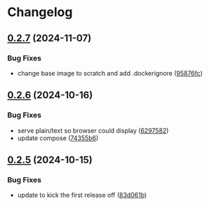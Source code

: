 # Changelog

## [0.2.7](https://github.com/locmai/promguard/compare/promguard-v0.2.6...promguard-v0.2.7) (2024-11-07)


### Bug Fixes

* change base image to scratch and add .dockerignore ([95876fc](https://github.com/locmai/promguard/commit/95876fc9301ad0809b8aa0f49d0d4e65d8b9bb2e))

## [0.2.6](https://github.com/locmai/promguard/compare/promguard-v0.2.5...promguard-v0.2.6) (2024-10-16)


### Bug Fixes

* serve plain/text so browser could display ([6297582](https://github.com/locmai/promguard/commit/62975820d802916cf3998911a5cf4ba8def54405))
* update compose ([74355b6](https://github.com/locmai/promguard/commit/74355b676c8dbee6e2feecf93a08d7e674ef0b45))

## [0.2.5](https://github.com/locmai/promguard/compare/promguard-v0.2.4...promguard-v0.2.5) (2024-10-15)


### Bug Fixes

* update to kick the first release off ([83d061b](https://github.com/locmai/promguard/commit/83d061bdb2a8bd0dc6c3e3ec83dfd6c165333e71))
